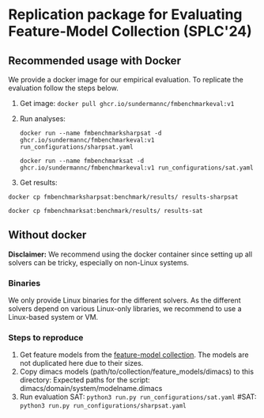 # Replication package for Evaluating Feature-Model Collection (SPLC'24)

## Recommended usage with Docker

We provide a docker image for our empirical evaluation. To replicate the evaluation follow the steps below.
1. Get image: `docker pull ghcr.io/sundermannc/fmbenchmarkeval:v1`
2. Run analyses:

   `docker run --name fmbenchmarksharpsat -d ghcr.io/sundermannc/fmbenchmarkeval:v1 run_configurations/sharpsat.yaml`
   
   `docker run --name fmbenchmarksat -d ghcr.io/sundermannc/fmbenchmarkeval:v1 run_configurations/sat.yaml`
4. Get results:

  `docker cp fmbenchmarksharpsat:benchmark/results/ results-sharpsat`
  
  `docker cp fmbenchmarksat:benchmark/results/ results-sat`
   



## Without docker
**Disclaimer:** We recommend using the docker container since setting up all solvers can be tricky, especially on non-Linux systems.

### Binaries
We only provide Linux binaries for the different solvers. As the different solvers depend on various Linux-only libraries, we recommend to use a Linux-based system or VM.

### Steps to reproduce

1. Get feature models from the [feature-model collection](https://zenodo.org/records/11652925). The models are not duplicated here due to their sizes.
2. Copy dimacs models (path/to/collection/feature_models/dimacs) to this directory: Expected paths for the script: dimacs/domain/system/modelname.dimacs
3. Run evaluation 
SAT: `python3 run.py run_configurations/sat.yaml`
#SAT: `python3 run.py run_configurations/sharpsat.yaml`
